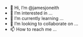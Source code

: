 - 👋 Hi, I’m @jamesjoneith
- 👀 I’m interested in ...
- 🌱 I’m currently learning ...
- 💞️ I’m looking to collaborate on ...
- 📫 How to reach me ...

<!---
jamesjoneith/jamesjoneith is a ✨ special ✨ repository because its `README.md` (this file) appears on your GitHub profile.
You can click the Preview link to take a look at your changes.
--->
